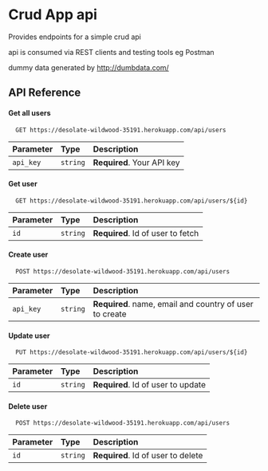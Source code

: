 
# Crud App api

Provides endpoints for a simple crud api

api is consumed via REST clients and testing tools eg Postman

dummy data generated by http://dumbdata.com/
## API Reference

#### Get all users

```http
  GET https://desolate-wildwood-35191.herokuapp.com/api/users
```

| Parameter | Type     | Description                |
| :-------- | :------- | :------------------------- |
| `api_key` | `string` | **Required**. Your API key |


#### Get user

```http
  GET https://desolate-wildwood-35191.herokuapp.com/api/users/${id}
```

| Parameter | Type     | Description                       |
| :-------- | :------- | :-------------------------------- |
| `id`      | `string` | **Required**. Id of user to fetch |


#### Create user

```http
  POST https://desolate-wildwood-35191.herokuapp.com/api/users
```

| Parameter | Type     | Description                       |
| :-------- | :------- | :-------------------------------- |
| `api_key`      | `string` | **Required**. name, email and country of user to create


#### Update user

```http
  PUT https://desolate-wildwood-35191.herokuapp.com/api/users/${id}
```

| Parameter | Type     | Description                       |
| :-------- | :------- | :-------------------------------- |
| `id`      | `string` | **Required**. Id of user to update


#### Delete user

```http
  POST https://desolate-wildwood-35191.herokuapp.com/api/users
```

| Parameter | Type     | Description                       |
| :-------- | :------- | :-------------------------------- |
| `id`      | `string` | **Required**. Id of user to delete
  
